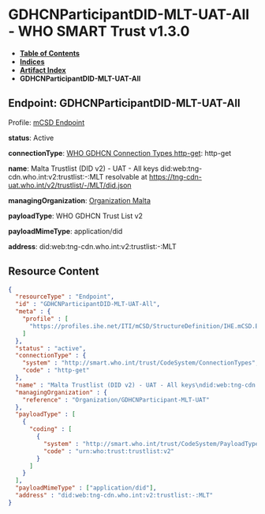 # GDHCNParticipantDID-MLT-UAT-All - WHO SMART Trust v1.3.0

* [**Table of Contents**](toc.md)
* [**Indices**](indices.md)
* [**Artifact Index**](artifacts.md)
* **GDHCNParticipantDID-MLT-UAT-All**

## Endpoint: GDHCNParticipantDID-MLT-UAT-All

Profile: [mCSD Endpoint](https://profiles.ihe.net/ITI/mCSD/4.0.0/StructureDefinition-IHE.mCSD.Endpoint.html)

**status**: Active

**connectionType**: [WHO GDHCN Connection Types http-get](CodeSystem-ConnectionTypes.md#ConnectionTypes-http-get): http-get

**name**: Malta Trustlist (DID v2) - UAT - All keys did:web:tng-cdn.who.int:v2:trustlist:-:MLT resolvable at https://tng-cdn-uat.who.int/v2/trustlist/-/MLT/did.json

**managingOrganization**: [Organization Malta](Organization-GDHCNParticipant-MLT-UAT.md)

**payloadType**: WHO GDHCN Trust List v2

**payloadMimeType**: application/did

**address**: did:web:tng-cdn.who.int:v2:trustlist:-:MLT



## Resource Content

```json
{
  "resourceType" : "Endpoint",
  "id" : "GDHCNParticipantDID-MLT-UAT-All",
  "meta" : {
    "profile" : [
      "https://profiles.ihe.net/ITI/mCSD/StructureDefinition/IHE.mCSD.Endpoint"
    ]
  },
  "status" : "active",
  "connectionType" : {
    "system" : "http://smart.who.int/trust/CodeSystem/ConnectionTypes",
    "code" : "http-get"
  },
  "name" : "Malta Trustlist (DID v2) - UAT - All keys\ndid:web:tng-cdn.who.int:v2:trustlist:-:MLT\nresolvable at https://tng-cdn-uat.who.int/v2/trustlist/-/MLT/did.json",
  "managingOrganization" : {
    "reference" : "Organization/GDHCNParticipant-MLT-UAT"
  },
  "payloadType" : [
    {
      "coding" : [
        {
          "system" : "http://smart.who.int/trust/CodeSystem/PayloadTypes",
          "code" : "urn:who:trust:trustlist:v2"
        }
      ]
    }
  ],
  "payloadMimeType" : ["application/did"],
  "address" : "did:web:tng-cdn.who.int:v2:trustlist:-:MLT"
}

```
